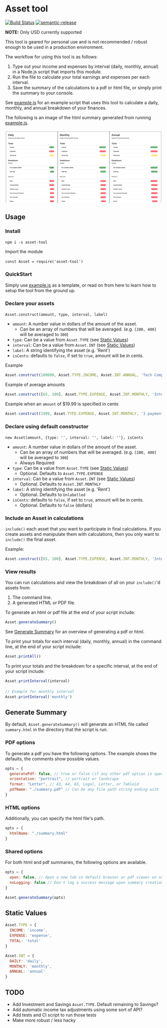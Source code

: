# Asset tool

[![Build Status](https://travis-ci.com/Ebonsignori/asset-tool.svg?branch=master)](https://travis-ci.org/Ebonsignori/asset-tool)
[![semantic-release](https://img.shields.io/badge/%20%20%F0%9F%93%A6%F0%9F%9A%80-semantic--release-e10079.svg)](https://github.com/semantic-release/semantic-release)

**NOTE:** Only USD currently supported

This tool is geared for personal use and is not recommended / robust enough to be used in a production environment.

The workflow for using this tool is as follows:

1. Type out your income and expenses by interval (daily, monthly, annual) in a Node.js script that imports this module.
2. Run the file to calculate your total earnings and expenses per each interval.
3. Save the summary of the calculations to a pdf or html file, or simply print the summary to your console.

See [example.js](./example.js) for an example script that uses this tool to calculate a daily, monthly, and annual breakdown of your finances.

The following is an image of the html summary generated from running [example.js](./example.js).

![Example summary](./docs/imgs/example_summary.png)

## Usage

### Install

`npm i -s asset-tool`

Import the module

`const Asset = require('asset-tool')`

### QuickStart

Simply use [example.js](./example.js) as a template, or read on from here to learn how to setup the tool from the ground up.

### Declare your assets

`Asset.construct(amount, type, interval, label)`

- `amount`: A number value in dollars of the amount of the asset.
  - Can be an array of numbers that will be averaged. (e.g. `[200, 400]` will be averaged to `300`)
- `type`: Can be a value from `Asset.TYPE` (see [Static Values](#static-values))
- `interval`: Can be a value from `Asset.INT` (see [Static Values](#static-values))
- `label`: A string identifying the asset (e.g. 'Rent')
- `isCents`: defaults to `false`, if set to `true`, amount will be in cents.

Example

```javascript
Asset.construct(100000, Asset.TYPE.INCOME, Asset.INT.ANNUAL, 'Tech Company')
```

Example of average amounts

```javascript
Asset.construct([65, 100], Asset.TYPE.EXPENSE, Asset.INT.MONTHLY, 'Internet')
```

Example when an `amount` of $19.99 is specified in cents

```javascript
Asset.construct(1999, Asset.TYPE.EXPENSE, Asset.INT.MONTHLY, '3 payments of', true)
```

### Declare using default constructor

`new Asset(amount, {type: '', interval: '', label: ''}, isCents`

- `amount`: A number value in dollars of the amount of the asset.
  - Can be an array of numbers that will be averaged. (e.g. `[200, 400]` will be averaged to `300`)
  - Always Required
- `type`: Can be a value from `Asset.TYPE` (see [Static Values](#static-values))
  - Optional. Defaults to `Asset.TYPE.EXPENSE`
- `interval`: Can be a value from `Asset.INT` (see [Static Values](#static-values))
  - Optional. Defaults to `Asset.INT.MONTHLY`
- `label`: A string identifying the asset (e.g. 'Rent')
  - Optional. Defaults to `Unlabelled`
- `isCents`: defaults to `false`, if set to `true`, amount will be in cents.
  - Optional. Defaults to `false` (dollars)

### Include an Asset in calculations

`include()` each asset that you want to participate in final calculations. If you create assets and manipulate them with calculations, then you only want to `include()` the final asset. 

Example:

```javascript
Asset.construct([65, 100], Asset.TYPE.EXPENSE, Asset.INT.MONTHLY, 'Internet').include()
```

### View results

You can run calculations and view the breakdown of all on your `include()`'d assets from:

1. The command line.
2. A generated HTML or PDF file.

To generate an html or pdf file at the end of your script include:

```javascript
Asset.generateSummary()
```

See [Generate Summary](#generate-summary) for an overview of generating a pdf or html.

To print your totals for each interval (daily, monthly, annual) in the command line, at the end of your script include:

```javascript
Asset.printAll()
```

To print your totals and the breakdown for a specific interval, at the end of your script include:

```javascript
Asset.printInterval(interval)

// Example for monthly interval
Asset.printInterval('monthly')
```

## Generate Summary

By default, `Asset.generateSummary()` will generate an HTML file called `summary.html` in the directory that the script is run.

### PDF options

To generate a pdf you have the following options. The example shows the defaults, the comments show possible values.

```javascript
opts = {
  generatePdf: false, // true or false (if any other pdf option is specified this defaults to true)
  orientation: "portrait", // portrait or landscape
  format: "Letter", // A3, A4, A5, Legal, Letter, or Tabloid
  pdfName: "./summary.pdf" // Can be any file path string ending with .pdf
}
```

### HTML options

Additionally, you can specify the html file's path.

```javascript
opts = {
  htmlName: "./summary.html"
}
```

### Shared options

For both html and pdf summaries, the following options are available.

```javascript
opts = {
  open: false, // Open a new tab in default browser or pdf viewer on success
  noLogging: false // Don't log a success message upon summary creation
}
```

```javascript
Asset.generateSummary(opts)
```

## Static Values

```javascript
Asset.TYPE = {
  INCOME: 'income',
  EXPENSE: 'expense',
  TOTAL: 'total'
}
```

```javascript
Asset.INT = {
  DAILY: 'daily',
  MONTHLY: 'monthly',
  ANNUAL: 'annual'
}
```

## TODO

- Add Investment and Savings `Asset.TYPE`. Default remaining to Savings?
- Add automatic income tax adjustments using some sort of API?
- Add tests and CI script to run those tests
- Make more robust / less hacky
